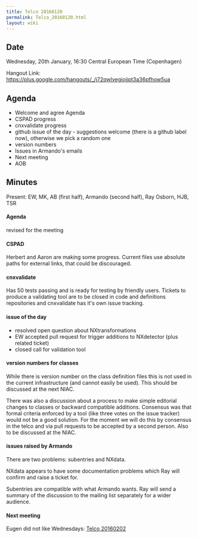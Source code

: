 ```yaml
---
title: Telco 20160120
permalink: Telco_20160120.html
layout: wiki
---
```


Date
----

Wednesday, 20th January, 16:30 Central European Time (Copenhagen)

Hangout Link:
<https://plus.google.com/hangouts/_/j72qwlvegiojjpt3a36pfhow5ua>

Agenda
------

-   Welcome and agree Agenda
-   CSPAD progress
-   cnxvalidate progress
-   github issue of the day - suggestions welcome (there is a github
    label now), otherwise we pick a random one
-   version numbers
-   Issues in Armando's emails
-   Next meeting
-   AOB

Minutes
-------

Present: EW, MK, AB (first half), Armando (second half), Ray Osborn,
HJB, TSR

#### Agenda

revised for the meeting

#### CSPAD

Herbert and Aaron are making some progress. Current files use absolute
paths for external links, that could be discouraged.

#### cnxvalidate

Has 50 tests passing and is ready for testing by friendly users. Tickets
to produce a validating tool are to be closed in code and definitions
repositories and cnxvalidate has it's own issue tracking.

#### issue of the day

-   resolved open question about NXtransformations
-   EW accepted pull request for trigger additions to NXdetector (plus
    related ticket)
-   closed call for validation tool

#### version numbers for classes

While there is version number on the class definition files this is not
used in the current infrastructure (and cannot easily be used). This
should be discussed at the next NIAC.

There was also a discussion about a process to make simple editorial
changes to classes or backward compatible additions. Consensus was that
formal criteria enforced by a tool (like three votes on the issue
tracker) would not be a good solution. For the moment we will do this by
consensus in the telco and via pull requests to be accepted by a second
person. Also to be discussed at the NIAC.

#### issues raised by Armando

There are two problems: subentries and NXdata.

NXdata appears to have some documentation problems which Ray will
confirm and raise a ticket for.

Subentries are compatible with what Armando wants. Ray will send a
summary of the discussion to the mailing list separately for a wider
audience.

#### Next meeting

Eugen did not like Wednesdays: [Telco
20160202](Telco_20160202.html "wikilink")
